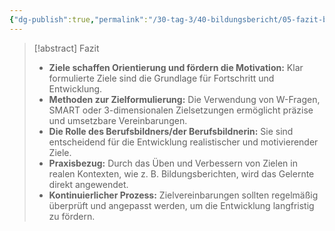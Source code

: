 ```yaml
---
{"dg-publish":true,"permalink":"/30-tag-3/40-bildungsbericht/05-fazit-bildungsbericht/","noteIcon":""}
---
```



>[!abstract] Fazit
>* **Ziele schaffen Orientierung und fördern die Motivation:** Klar formulierte Ziele sind die Grundlage für Fortschritt und Entwicklung.
>* **Methoden zur Zielformulierung:** Die Verwendung von W-Fragen, SMART oder 3-dimensionalen Zielsetzungen ermöglicht präzise und umsetzbare Vereinbarungen.
>* **Die Rolle des Berufsbildners/der Berufsbildnerin:** Sie sind entscheidend für die Entwicklung realistischer und motivierender Ziele.
>* **Praxisbezug:** Durch das Üben und Verbessern von Zielen in realen Kontexten, wie z. B. Bildungsberichten, wird das Gelernte direkt angewendet.
>* **Kontinuierlicher Prozess:** Zielvereinbarungen sollten regelmäßig überprüft und angepasst werden, um die Entwicklung langfristig zu fördern.

